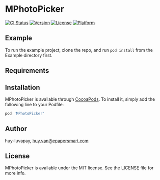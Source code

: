 # MPhotoPicker

[![CI Status](https://img.shields.io/travis/huy-luvapay/MPhotoPicker.svg?style=flat)](https://travis-ci.org/huy-luvapay/MPhotoPicker)
[![Version](https://img.shields.io/cocoapods/v/MPhotoPicker.svg?style=flat)](https://cocoapods.org/pods/MPhotoPicker)
[![License](https://img.shields.io/cocoapods/l/MPhotoPicker.svg?style=flat)](https://cocoapods.org/pods/MPhotoPicker)
[![Platform](https://img.shields.io/cocoapods/p/MPhotoPicker.svg?style=flat)](https://cocoapods.org/pods/MPhotoPicker)

## Example

To run the example project, clone the repo, and run `pod install` from the Example directory first.

## Requirements

## Installation

MPhotoPicker is available through [CocoaPods](https://cocoapods.org). To install
it, simply add the following line to your Podfile:

```ruby
pod 'MPhotoPicker'
```

## Author

huy-luvapay, huy.van@epapersmart.com

## License

MPhotoPicker is available under the MIT license. See the LICENSE file for more info.
